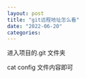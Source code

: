 ```yaml
---
layout: post
title: "git远程地址怎么看"
date: "2022-06-20"
categories: 
---
```

<p>进入项目的.git 文件夹</p>

<p>cat config 文件内容即可</p>

<p>&nbsp;</p>

